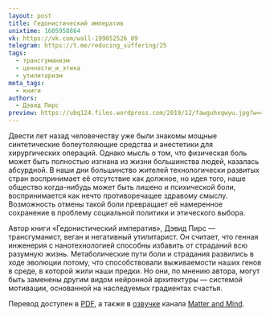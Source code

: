 ```yaml
---
layout: post
title: Гедонистический императив
unixtime: 1605958864
vk: https://vk.com/wall-199052526_89
telegram: https://t.me/reducing_suffering/25
tags:
  - трансгуманизм
  - ценности_и_этика
  - утилитаризм
meta_tags:
  - книги
authors:
  - Дэвид Пирс
preview: https://ubq124.files.wordpress.com/2019/12/fawguhxqwyu.jpg?w=417&h=663
---
```

Двести лет назад человечеству уже были знакомы мощные синтетические болеутоляющие средства и анестетики для хирургических операций. Однако мысль о том, что физическая боль может быть полностью изгнана из жизни большинства людей, казалась абсурдной. В наши дни большинство жителей технологически развитых стран воспринимает её отсутствие как должное, но идея того, наше общество когда-нибудь может быть лишено и психической боли, воспринимается как нечто противоречащее здравому смыслу. Возможность отмены такой боли превращает её намеренное сохранение в проблему социальной политики и этического выбора.

Автор книги «Гедонистический императив», Дэвид Пирс — трансгуманист, веган и негативный утилитарист. Он считает, что генная инженерия с нанотехнологией способны избавить от страданий всю разумную жизнь. Метаболические пути боли и страдания развились в ходе эволюции потому, что способствовали выживаемости наших генов в среде, в которой жили наши предки. Но они, по мнению автора, могут быть заменены другим видом нейронной архитектуры — системой мотивации, основанной на наследуемых градиентах счастья.

Перевод доступен в [PDF](https://ubq124.wordpress.com/2019/12/22/the-hedonistic-imperative-pdf/), а также в [озвучке](https://www.youtube.com/playlist?list=PLo9PbBKCXZUKQttgVKvlgojNKkJ-3RKDg) канала [Matter and Mind](https://vk.com/public44220375).